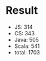 # Result
*    JS:        314
*    CS:        343
*    Java:      505
*    Scala:     541
*    total:     1703
